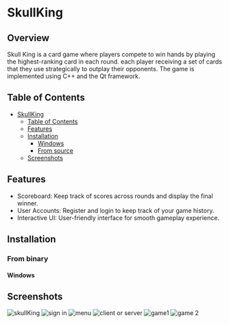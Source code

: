 # SkullKing

## Overview

Skull King is a card game where players compete to win hands by playing the highest-ranking card in each round. each player receiving a set of cards that they use strategically to outplay their opponents.
The game is implemented using C++ and the Qt framework.

## Table of Contents

- [SkullKing](#SkullKing)
  - [Table of Contents](#table-of-contents)
  - [Features](#features)
  - [Installation](#installation)
    - [Windows](#windows)
    - [From source](#from-source)
  - [Screenshots](#screenshots)

## Features
+ Scoreboard: Keep track of scores across rounds and display the final winner.
+ User Accounts: Register and login to keep track of your game history.
+ Interactive UI: User-friendly interface for smooth gameplay experience.

## Installation

### From binary

#### Windows





## Screenshots
![skullKing ](https://s8.uupload.ir/files/screenshot_2024-08-04_152542_ie7j.png)
![sign in](https://s8.uupload.ir/files/screenshot_2024-08-04_152600_k0bj.png)
![menu](https://s8.uupload.ir/files/screenshot_2024-08-04_152651_hezf.png)
![client or server](https://s8.uupload.ir/files/screenshot_2024-08-04_152709_a1xt.png)
![game1](https://s8.uupload.ir/files/screenshot_2024-08-04_153014_emqr.png)
![game 2](https://s8.uupload.ir/files/screenshot_2024-08-04_153144_rndl.png)

